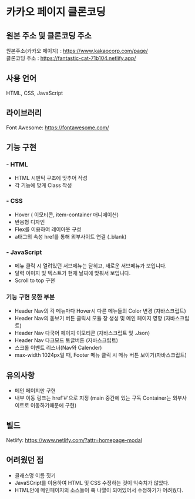 # 카카오 페이지 클론코딩

## 원본 주소 및 클론코딩 주소

원본주소(카카오 페이지) : https://www.kakaocorp.com/page/
<br>
클론코딩 주소 : https://fantastic-cat-71b104.netlify.app/

## 사용 언어
HTML, CSS, JavaScript

## 라이브러리
Font Awesome: https://fontawesome.com/

## 기능 구현
### - HTML
* HTML 시멘틱 구조에 맞추어 작성
* 각 기능에 맞게 Class 작성 

### - CSS
* Hover ( 이모티콘, item-container 애니메이션)
* 반응형 디자인 
* Flex를 이용하여 레이아웃 구성
* a태그의 속성 href를 통해 외부사이트 연결 (_blank)
### - JavaScript
* 메뉴 클릭 시 열려있던 서브메뉴는 닫히고, 새로운 서브메뉴가 보입니다.
* 달력 이미지 및 텍스트가 현재 날짜에 맞춰서 보입니다.
* Scroll to top 구현

### 기능 구현 못한 부분
* Header Nav의 각 메뉴마다 Hover시 다른 메뉴들의 Color 변경 (자바스크립트)
* Header Nav의 돋보기 버튼 클릭시 모듈 창 생성 및 메인 페이지 영향 (자바스크립트)
* Header Nav 다국어 페이지 이모티콘 (자바스크립트 및 .Json)
* Header Nav 다크모드 토글버튼 (자바스크립트)
* 스크롤 이벤트 리스너(Nav와 Calender)
* max-width 1024px일 때, Footer 메뉴 클릭 시 메뉴 버튼 보이기(자바스크립트)

## 유의사항

* 메인 페이지만 구현
* 내부 이동 링크는 href'#'으로 지정 (main 중간에 있는 구독 Container는 외부사이트로 이동하기때문에 구현)


## 빌드
Netlify: https://www.netlify.com/?attr=homepage-modal

## 어려웠던 점

* 클래스명 이름 짓기
* JavaSCript를 이용하여 HTML 및 CSS 수정하는 것이 익숙치가 않았다.
* HTML안에 메인페이지의 소스들이 쭉 나열이 되어있어서 수정하기가 어려웠다.

